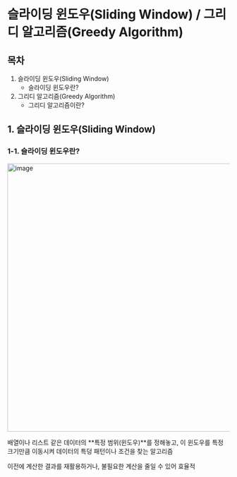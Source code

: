 # 슬라이딩 윈도우(Sliding Window) / 그리디 알고리즘(Greedy Algorithm)

## 목차
1. 슬라이딩 윈도우(Sliding Window)
   - 슬라이딩 윈도우란?
2. 그리디 알고리즘(Greedy Algorithm)
   - 그리디 알고리즘이란?

## 1. 슬라이딩 윈도우(Sliding Window)

### 1-1. 슬라이딩 윈도우란?

<img width="991" height="608" alt="image" src="https://github.com/user-attachments/assets/c6f718e7-447b-4ad9-bc7d-590e7f0749c8" />


배열이나 리스트 같은 데이터의 **특정 범위(윈도우)**를 정해놓고, 이 윈도우를 특정 크기만큼 이동시켜 데이터의 특덩 패턴이나 조건을 찾는 알고리즘

이전에 계산한 결과를 재활용하거나, 불필요한 계산을 줄일 수 있어 효율적
